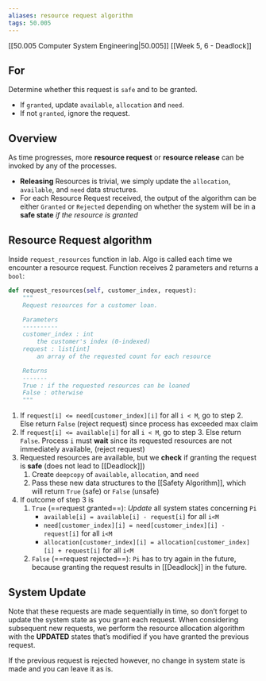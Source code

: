```yaml
---
aliases: resource request algorithm
tags: 50.005
---
```

[[50.005 Computer System Engineering|50.005]]
[[Week 5, 6 - Deadlock]]

## For
Determine whether this request is `safe` and to be granted.

- If `granted`, update `available`, `allocation` and `need`.
- If not `granted`, ignore the request.

## Overview
As time progresses, more **resource request** or **resource release** can be invoked by any of the processes.

-   **Releasing** Resources is trivial, we simply update the `allocation`, `available`, and `need` data structures.
-   For each Resource Request received, the output of the algorithm can be either `Granted` or `Rejected` depending on whether the system will be in a **safe state** _if the resource is granted_

## Resource Request algorithm
Inside `request_resources` function in lab.
Algo is called each time we encounter a resource request. Function receives 2 parameters and returns a `bool`:
```python
def request_resources(self, customer_index, request):
    """
    Request resources for a customer loan.

    Parameters
    ----------
    customer_index : int
        the customer's index (0-indexed)
    request : list[int]
        an array of the requested count for each resource

    Returns
    -------
    True : if the requested resources can be loaned
    False : otherwise
    """
```

1. If `request[i] <= need[customer_index][i]` for all `i < M`, go to step 2. Else return `False` (reject request) since process has exceeded max claim
2. If `request[i] <= available[i]` for all `i < M`, go to step 3. Else return `False`. Process `i` must **wait** since its requested resources are not immediately available, (reject request)
3. Requested resources are available, but we **check** if granting the request is **safe** (does not lead to [[Deadlock]])
	1. Create `deepcopy` of `available`, `allocation`, and `need`
	2. Pass these new data structures to the [[Safety Algorithm]], which will return `True` (safe) or `False` (unsafe)
4. If outcome of step 3 is
	1. `True` (==request granted==): *Update* all system states concerning `Pi` 
		-   `available[i] = available[i] - request[i]` for all `i<M`
		-   `need[customer_index][i] = need[customer_index][i] - request[i]` for all `i<M`
		-   `allocation[customer_index][i] = allocation[customer_index][i] + request[i]` for all `i<M`
	2. `False` (==request rejected==): `Pi` has to try again in the future, because granting the request results in [[Deadlock]] in the future.

## System Update
Note that these requests are made sequentially in time, so don’t forget to update the system state as you grant each request. When considering subsequent new requests, we perform the resource allocation algorithm with the **UPDATED** states that’s modified if you have granted the previous request.

If the previous request is rejected however, no change in system state is made and you can leave it as is.